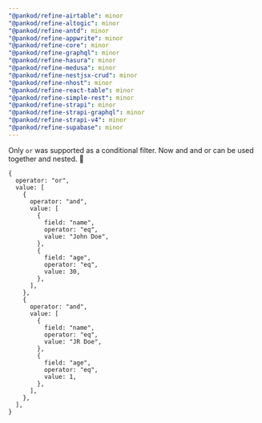 ```yaml
---
"@pankod/refine-airtable": minor
"@pankod/refine-altogic": minor
"@pankod/refine-antd": minor
"@pankod/refine-appwrite": minor
"@pankod/refine-core": minor
"@pankod/refine-graphql": minor
"@pankod/refine-hasura": minor
"@pankod/refine-medusa": minor
"@pankod/refine-nestjsx-crud": minor
"@pankod/refine-nhost": minor
"@pankod/refine-react-table": minor
"@pankod/refine-simple-rest": minor
"@pankod/refine-strapi": minor
"@pankod/refine-strapi-graphql": minor
"@pankod/refine-strapi-v4": minor
"@pankod/refine-supabase": minor
---
```


Only `or` was supported as a conditional filter. Now and and or can be used together and nested. 🚀

```
{
  operator: "or",
  value: [
    {
      operator: "and",
      value: [
        {
          field: "name",
          operator: "eq",
          value: "John Doe",
        },
        {
          field: "age",
          operator: "eq",
          value: 30,
        },
      ],
    },
    {
      operator: "and",
      value: [
        {
          field: "name",
          operator: "eq",
          value: "JR Doe",
        },
        {
          field: "age",
          operator: "eq",
          value: 1,
        },
      ],
    },
  ],
}
```
